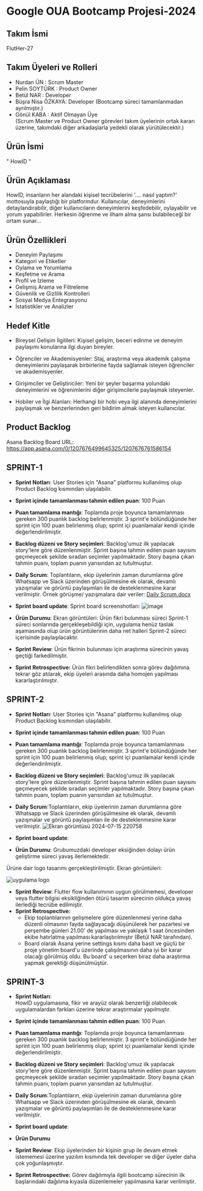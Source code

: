 # Google OUA Bootcamp Projesi-2024

## Takım İsmi 
FlutHer-27

## Takım Üyeleri ve Rolleri
- Nurdan ÜN  :  Scrum Master
- Pelin SOYTÜRK  :  Product Owner
- Betül NAR :  Developer  
- Büşra Nisa ÖZKAYA:   Developer (Bootcamp süreci tamamlanmadan ayrılmıştır.)  
- Gönül KABA :  Aktif Olmayan Üye </br>
  (Scrum Master ve Product Owner görevleri takım üyelerinin ortak kararı üzerine, takımdaki diğer arkadaşlarla yedekli olarak yürütülecektir.)

## Ürün İsmi
" HowID "

## Ürün Açıklaması
HowID, insanların her alandaki kişisel tecrübelerini '.... nasıl yaptım?' mottosuyla paylaştığı bir platformdur. Kullanıcılar, deneyimlerini detaylandırabilir, diğer kullanıcıların deneyimlerini keşfedebilir, oylayabilir ve yorum yapabilirler. Herkesin öğrenme ve ilham alma şansı bulabileceği bir ortam sunar...

## Ürün Özellikleri
- Deneyim Paylaşımı
- Kategori ve Etiketler
- Oylama ve Yorumlama
- Keşfetme ve Arama
- Profil ve İzleme
- Gelişmiş Arama ve Filtreleme
- Güvenlik ve Gizlilik Kontrolleri
- Sosyal Medya Entegrasyonu
- İstatistikler ve Analizler
  
## Hedef Kitle
- Bireysel Gelişim İlgilileri: Kişisel gelişim, beceri edinme ve deneyim paylaşımı konularına ilgi duyan bireyler.

- Öğrenciler ve Akademisyenler: Staj, araştırma veya akademik çalışma deneyimlerini paylaşarak birbirlerine fayda sağlamak isteyen öğrenciler ve akademisyenler.

- Girişimciler ve Geliştiriciler: Yeni bir şeyler başarma yolundaki deneyimlerini ve öğrenimlerini diğer girişimcilerle paylaşmak isteyenler.

- Hobiler ve İlgi Alanları: Herhangi bir hobi veya ilgi alanında deneyimlerini paylaşmak ve benzerlerinden geri bildirim almak isteyen kullanıcılar.
  
## Product Backlog
Asana Backlog Board URL: https://app.asana.com/0/1207676499645325/1207676761586154


## SPRINT-1 </br>
  - **Sprint Notları**: User Stories için "Asana" platformu kullanılmış olup Product Backlog kısmından ulaşılabilir. 

- **Sprint içinde tamamlanması tahmin edilen puan**: 100 Puan

- **Puan tamamlama mantığı**: Toplamda proje boyunca tamamlanması gereken 300 puanlık backlog belirlenmiştir. 3 sprint'e bölündüğünde her sprint için 100 puan belirlenmiş olup; sprint içi puanlamalar kendi içinde değerlendirilmiştir.

- **Backlog düzeni ve Story seçimleri**: Backlog'umuz ilk yapılacak story'lere göre düzenlenmiştir. Sprint başına tahmin edilen puan sayısını geçmeyecek şekilde sıradan seçimler yapılmaktadır. Story başına çıkan tahmin puanı, toplam puanın yarısından az tutulmuştur. 


- **Daily Scrum**:
Toplantıların, ekip üyelerinin zaman durumlarına göre Whatsapp ve Slack üzerinden görüşülmesine ek olarak, devamlı yazışmalar ve görüntü paylaşımları ile de desteklenmesine karar verilmiştir. Örnek görüşme/ yazışmalara dair veriler:
[Daily Scrum.docx](https://github.com/user-attachments/files/16120537/Daily.Scrum.docx)


- **Sprint board update**: Sprint board screenshotları:
![image](https://github.com/FlutHer-27/FlutHer-27-OUA-Bootcamp24/assets/173944471/98bade8f-683a-49e1-ad6d-f632c125ccb1)





- **Ürün Durumu**: Ekran görüntüleri:
Ürün fikri bulunması süreci Sprint-1 süreci sonlarında gerçekleşebildiği için, uygulama henüz taslak aşamasında olup ürün görüntülerinin daha net halleri Sprint-2 süreci içerisinde paylaşılacaktır.

- **Sprint Review**:
  Ürün fikrinin bulunması için araştırma sürecinin yavaş geçtiği farkedilmiştir. 
- **Sprint Retrospective:**
  Ürün fikri belirlendikten sonra görev dağılımına tekrar göz atılarak, ekip üyeleri arasında daha homojen yapılması kararlaştırılmıştır.




## SPRINT-2 </br>
- **Sprint Notları**: User Stories için "Asana" platformu kullanılmış olup Product Backlog kısmından ulaşılabilir. 

- **Sprint içinde tamamlanması tahmin edilen puan**: 100 Puan

- **Puan tamamlama mantığı**: Toplamda proje boyunca tamamlanması gereken 300 puanlık backlog belirlenmiştir. 3 sprint'e bölündüğünde her sprint için 100 puan belirlenmiş olup; sprint içi puanlamalar kendi içinde değerlendirilmiştir.

- **Backlog düzeni ve Story seçimleri**: Backlog'umuz ilk yapılacak story'lere göre düzenlenmiştir. Sprint başına tahmin edilen puan sayısını geçmeyecek şekilde sıradan seçimler yapılmaktadır. Story başına çıkan tahmin puanı, toplam puanın yarısından az tutulmuştur.
  
- **Daily Scrum**:Toplantıların, ekip üyelerinin zaman durumlarına göre Whatsapp ve Slack üzerinden görüşülmesine ek olarak, devamlı yazışmalar ve görüntü paylaşımları ile de desteklenmesine karar verilmiştir. 
![Ekran görüntüsü 2024-07-15 220758](https://github.com/user-attachments/assets/8793159f-00c2-44c4-8322-0d3df9fd0103)


- **Sprint board update**: 

- **Ürün Durumu**:
Grubumuzdaki developer eksiğinden dolayı ürün geliştirme süreci yavaş ilerlemektedir.


Ürüne dair logo tasarımı gerçekleştirilmiştir. Ekran görüntüleri:


![uygulama logo](https://github.com/user-attachments/assets/6d5ed6d5-173e-4b16-9b20-180a86fe0c0d)


- **Sprint Review**:
  Flutter flow kullanımının uygun görülmemesi, developer veya flutter bilgisi eksikliğinden ötürü tasarım sürecinin oldukça yavaş ilerlediği tecrübe edilmiştir.
- **Sprint Retrospective:**
  - Ekip toplantılarının gelişmelere göre düzenlenmesi yerine daha düzenli olmasının fayda sağlayacağı düşünülerek her pazartesi ve perşembe günleri 21.00' de yapılması ve yaklaşık 1 saat öncesinden ekibe hatırlatma yapılması kararlaştırılmıştır (Betül NAR tarafından).
  - Board olarak Asana yerine settings kısmı daha basit ve güçlü bir proje yönetim board'u üzerinde çalışılmasının daha iyi bir karar olacağı görülmüş oldu. Bu board' u seçerken biraz daha araştırma yapmak gerektiği düşünülmüştür.



## SPRINT-3 </br>
- **Sprint Notları**:</br>
HowID uygulamasına, fikir ve arayüz olarak benzerliği olabilecek uygulamalardan farkları üzerine tekrar araştırmalar yapılmıştır.

- **Sprint içinde tamamlanması tahmin edilen puan**: 100 Puan

- **Puan tamamlama mantığı**: Toplamda proje boyunca tamamlanması gereken 300 puanlık backlog belirlenmiştir. 3 sprint'e bölündüğünde her sprint için 100 puan belirlenmiş olup; sprint içi puanlamalar kendi içinde değerlendirilmiştir.

- **Backlog düzeni ve Story seçimleri**: Backlog'umuz ilk yapılacak story'lere göre düzenlenmiştir. Sprint başına tahmin edilen puan sayısını geçmeyecek şekilde sıradan seçimler yapılmaktadır. Story başına çıkan tahmin puanı, toplam puanın yarısından az tutulmuştur.
  
- **Daily Scrum**:Toplantıların, ekip üyelerinin zaman durumlarına göre Whatsapp ve Slack üzerinden görüşülmesine ek olarak, devamlı yazışmalar ve görüntü paylaşımları ile de desteklenmesine karar verilmiştir. 


- **Sprint board update**: 

- **Ürün Durumu**



- **Sprint Review**:
Ekip üyelerinden bir kişinin grup ile devam etmek istememesi üzerine yazılım kısmında tek developer ve diğer üyeler daha çok yoğunlaşmıştır.
 
- **Sprint Retrospective:**
  Görev dağılımıyla ilgili bootcamp sürecinin ilk başlarındaki dağılıma kıyasla düzenlemeler yapılmasına karar verilmiştir.


